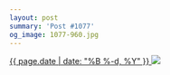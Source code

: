 ```yaml
---
layout: post
summary: 'Post #1077'
og_image: 1077-960.jpg
---
```


<p>
 <time>
  <a href="/1077">
   {{ page.date | date: "%B %-d, %Y" }}
  </a>
 </time>
 <a href="/1077">
  <img sizes="(min-width: 700px) 50vw, calc(100vw - 2rem)" src="{{ site.assets_url }}/1077-480.jpg" srcset="{{ site.assets_url }}/1077-240.jpg 240w, {{ site.assets_url }}/1077-480.jpg 480w, {{ site.assets_url }}/1077-720.jpg 720w, {{ site.assets_url }}/1077-960.jpg 960w"/>
 </a>
</p>
